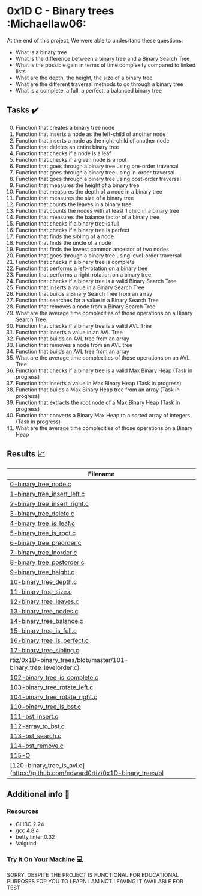 # 0x1D C - Binary trees :Michaellaw06:

At the end of this project, We were able to undesrtand these questions:
  
* What is a binary tree
* What is the difference between a binary tree and a Binary Search Tree
* What is the possible gain in terms of time complexity compared to linked lists
* What are the depth, the height, the size of a binary tree
* What are the different traversal methods to go through a binary tree
* What is a complete, a full, a perfect, a balanced binary tree

## Tasks :heavy_check_mark:

0. Function that creates a binary tree node
1. Function that inserts a node as the left-child of another node
2. Function that inserts a node as the right-child of another node
3. Function that deletes an entire binary tree
4. Function that checks if a node is a leaf
5. Function that checks if a given node is a root
6. Function that goes through a binary tree using pre-order traversal
7. Function that goes through a binary tree using in-order traversal
8. Function that goes through a binary tree using post-order traversal
9. Function that measures the height of a binary tree
10. Function that measures the depth of a node in a binary tree
11. Function that measures the size of a binary tree
12. Function that counts the leaves in a binary tree
13. Function that counts the nodes with at least 1 child in a binary tree
14. Function that measures the balance factor of a binary tree
15. Function that checks if a binary tree is full
16. Function that checks if a binary tree is perfect
17. Function that finds the sibling of a node
18. Function that finds the uncle of a node
19. Function that finds the lowest common ancestor of two nodes
20. Function that goes through a binary tree using level-order traversal
21. Function that checks if a binary tree is complete
22. Function that performs a left-rotation on a binary tree
23. Function that performs a right-rotation on a binary tree
24. Function that checks if a binary tree is a valid Binary Search Tree
25. Function that inserts a value in a Binary Search Tree
26. Function that builds a Binary Search Tree from an array
27. Function that searches for a value in a Binary Search Tree
28. Function that removes a node from a Binary Search Tree
29. What are the average time complexities of those operations on a Binary Search Tree
30. Function that checks if a binary tree is a valid AVL Tree
31. Function that inserts a value in an AVL Tree
32. Function that builds an AVL tree from an array
33. Function that removes a node from an AVL tree
34. Function that builds an AVL tree from an array
35. What are the average time complexities of those operations on an AVL Tree
36. Function that checks if a binary tree is a valid Max Binary Heap (Task in progress)
37. Function that inserts a value in Max Binary Heap (Task in progress)
38. Function that builds a Max Binary Heap tree from an array (Task in progress)
39. Function that extracts the root node of a Max Binary Heap (Task in progress)
40. Function that converts a Binary Max Heap to a sorted array of integers (Task in progress)
41. What are the average time complexities of those operations on a Binary Heap


## Results :chart_with_upwards_trend:

| Filename |
| ------ |
| [0-binary_tree_node.c](https://github.com/edward0rtiz/0x1D-binary_trees/blob/master/0-binary_tree_node.c)|
| [1-binary_tree_insert_left.c](https://github.com/edward0rtiz/0x1D-binary_trees/blob/master/1-binary_tree_insert_left.c)|
| [2-binary_tree_insert_right.c](https://github.com/edward0rtiz/0x1D-binary_trees/blob/master/2-binary_tree_insert_right.c)|
| [3-binary_tree_delete.c](https://github.com/edward0rtiz/0x1D-binary_trees/blob/master/3-binary_tree_delete.c)|
| [4-binary_tree_is_leaf.c](https://github.com/edward0rtiz/0x1D-binary_trees/blob/master/4-binary_tree_is_leaf.c)|
| [5-binary_tree_is_root.c](https://github.com/edward0rtiz/0x1D-binary_trees/blob/master/5-binary_tree_is_root.c)|
| [6-binary_tree_preorder.c](https://github.com/edward0rtiz/0x1D-binary_trees/blob/master/6-binary_tree_preorder.c)|
| [7-binary_tree_inorder.c](https://github.com/edward0rtiz/0x1D-binary_trees/blob/master/7-binary_tree_inorder.c)|
| [8-binary_tree_postorder.c](https://github.com/edward0rtiz/0x1D-binary_trees/blob/master/8-binary_tree_postorder.c)|
| [9-binary_tree_height.c](https://github.com/edward0rtiz/0x1D-binary_trees/blob/master/9-binary_tree_height.c)|
| [10-binary_tree_depth.c](https://github.com/edward0rtiz/0x1D-binary_trees/blob/master/10-binary_tree_depth.c)|
| [11-binary_tree_size.c](https://github.com/edward0rtiz/0x1D-binary_trees/blob/master/11-binary_tree_size.c)|
| [12-binary_tree_leaves.c](https://github.com/edward0rtiz/0x1D-binary_trees/blob/master/12-binary_tree_leaves.c)|
| [13-binary_tree_nodes.c](https://github.com/edward0rtiz/0x1D-binary_trees/blob/master/13-binary_tree_nodes.c)|
| [14-binary_tree_balance.c](https://github.com/edward0rtiz/0x1D-binary_trees/blob/master/14-binary_tree_balance.c)|
| [15-binary_tree_is_full.c](https://github.com/edward0rtiz/0x1D-binary_trees/blob/master/15-binary_tree_is_full.c)|
| [16-binary_tree_is_perfect.c](https://github.com/edward0rtiz/0x1D-binary_trees/blob/master/16-binary_tree_is_perfect.c)|
| [17-binary_tree_sibling.c](https://github.com/edward0rtiz/0x1D-binary_trees/blob/master/17-binary_tree_sibling.c)|
| rtiz/0x1D-binary_trees/blob/master/101-binary_tree_levelorder.c)|
| [102-binary_tree_is_complete.c](https://github.com/edward0rtiz/0x1D-binary_trees/blob/master/102-binary_tree_is_complete.c)|
| [103-binary_tree_rotate_left.c](https://github.com/edward0rtiz/0x1D-binary_trees/blob/master/103-binary_tree_rotate_left.c)|
| [104-binary_tree_rotate_right.c](https://github.com/edward0rtiz/0x1D-binary_trees/blob/master/104-binary_tree_rotate_right.c)|
| [110-binary_tree_is_bst.c](https://github.com/edward0rtiz/0x1D-binary_trees/blob/master/110-binary_tree_is_bst.c)|
| [111-bst_insert.c](https://github.com/edward0rtiz/0x1D-binary_trees/blob/master/111-bst_insert.c)|
| [112-array_to_bst.c](https://github.com/edward0rtiz/0x1D-binary_trees/blob/master/112-array_to_bst.c)|
| [113-bst_search.c](https://github.com/edward0rtiz/0x1D-binary_trees/blob/master/113-bst_search.c)|
| [114-bst_remove.c](https://github.com/edward0rtiz/0x1D-binary_trees/blob/master/114-bst_remove.c)|
| [115-O](https://github.com/edward0rtiz/0x1D-binary_trees/blob/master/115-O)|
| [120-binary_tree_is_avl.c](https://github.com/edward0rtiz/0x1D-binary_trees/bl

## Additional info :construction:
### Resources

- GLIBC 2.24
- gcc 4.8.4
- betty linter 0.32
- Valgrind


### Try It On Your Machine :computer:	

SORRY, DESPITE THE PROJECT IS FUNCTIONAL FOR EDUCATIONAL PURPOSES FOR YOU TO LEARN I AM NOT LEAVING IT AVAILABLE FOR TEST


